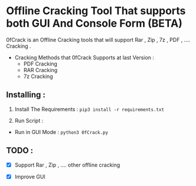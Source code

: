 # Offline Cracking Tool That supports both GUI And Console Form (BETA)

0fCrack is an Offline Cracking tools that will support Rar , Zip , 7z , PDF , .... Cracking .

* Cracking Methods that 0fCrack Supports at last Version : 
  * PDF Cracking
  * RAR Cracking
  * 7z Cracking


## Installing :

1. Install The Requirements :
  `pip3 install -r requirements.txt`

2. Run Script :
  * Run in GUI Mode : `python3 0fCrack.py`

## TODO :
- [x] Support Rar , Zip , .... other offline cracking
- [x] Improve GUI 

